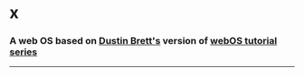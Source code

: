 # x 

### A web OS based on [Dustin Brett's](https://github.com/DustinBrett) version of [webOS tutorial series](https://www.youtube.com/watch?v=S-rF5rkhaJ0&list=PLM88opVjBuU7xSRoHhs3hZBz3JmHHBMMN)

---

